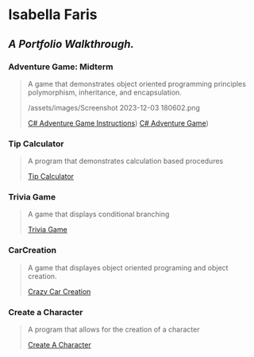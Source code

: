 # **Isabella Faris**
 ## *A Portfolio Walkthrough.*
 
###  **Adventure Game: Midterm**
> A game that demonstrates object oriented programming principles polymorphism, inheritance, and encapsulation.
>
>  /assets/images/Screenshot 2023-12-03 180602.png
> 
> [C# Adventure Game Instructions](https://programmingisfun.com/learn/c-sharp-adventure-game/))
> [C# Adventure Game](https://gist.github.com/IKFARI01/cc09a5b4459ae936b9876018da260b46))

### **Tip Calculator**
> A program that demonstrates calculation based procedures
> 
> [Tip Calculator](https://ikfari01.github.io/TipCalculator.io/)

### **Trivia Game**
>A game that displays conditional branching
>
>[Trivia Game]((https://gist.github.com/IKFARI01/cc09a5b4459ae936b9876018da260b46)https://gist.github.com/IKFARI01/cc09a5b4459ae936b9876018da260b46)

### **CarCreation**
> A game that displayes object oriented programing and object creation.
> 
> [Crazy Car Creation](https://gist.github.com/IKFARI01/41dc095fdecfa2d52b5e9012c32ff464)

### **Create a Character**
> A program that allows for the creation of a character
> 
> [Create A Character](https://gist.github.com/IKFARI01/cc09a5b4459ae936b9876018da260b46)
